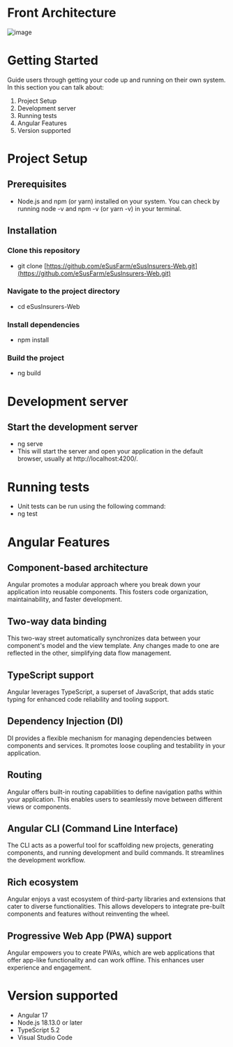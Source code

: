 # Front Architecture 

![image](https://github.com/eSusFarm/eSusInsurers-Web/assets/161411994/19958557-3314-471c-8f83-7fba96c346f7)

# Getting Started
Guide users through getting your code up and running on their own system. In this section you can talk about:
1.	Project Setup
2.	Development server
3.	Running tests
4.	Angular Features
5.	Version supported
   
# Project Setup

## Prerequisites
 - Node.js and npm (or yarn) installed on your system. You can check by running node -v and npm -v (or yarn -v) in your terminal.
 
## Installation

### Clone this repository
- git clone [https://github.com/eSusFarm/eSusInsurers-Web.git](https://github.com/eSusFarm/eSusInsurers-Web.git)

### Navigate to the project directory
- cd eSusInsurers-Web

### Install dependencies
- npm install

### Build the project
- ng build

# Development server

## Start the development server
 - ng serve 
 - This will start the server and open your application in the default browser, usually at http://localhost:4200/.
 
# Running tests 
- Unit tests can be run using the following command:
- ng test

# Angular Features
## Component-based architecture 
Angular promotes a modular approach where you break down your application into reusable components. This fosters code organization, maintainability, and faster development.

## Two-way data binding 
This two-way street automatically synchronizes data between your component's model and the view template. Any changes made to one are reflected in the other, simplifying data flow management.

## TypeScript support
Angular leverages TypeScript, a superset of JavaScript, that adds static typing for enhanced code reliability and tooling support.

## Dependency Injection (DI)
DI provides a flexible mechanism for managing dependencies between components and services. It promotes loose coupling and testability in your application.

## Routing
Angular offers built-in routing capabilities to define navigation paths within your application. This enables users to seamlessly move between different views or components.

## Angular CLI (Command Line Interface)
The CLI acts as a powerful tool for scaffolding new projects, generating components, and running development and build commands. It streamlines the development workflow.

## Rich ecosystem
Angular enjoys a vast ecosystem of third-party libraries and extensions that cater to diverse functionalities. This allows developers to integrate pre-built components and features without reinventing the wheel.

## Progressive Web App (PWA) support
Angular empowers you to create PWAs, which are web applications that offer app-like functionality and can work offline. This enhances user experience and engagement.

# Version supported

- Angular 17
- Node.js 18.13.0 or later
- TypeScript 5.2
- Visual Studio Code


